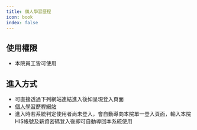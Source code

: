 ```yaml
---
title: 個人學習歷程
icon: book
index: false
---
```

## 使用權限

- 本院員工皆可使用

## 進入方式

- 可直接透過下列網站連結進入後如呈現登入頁面
- [個人學習歷程網站][]
- 進入時若系統判定使用者尚未登入，會自動導向本院單一登入頁面，輸入本院HIS帳號及薪資密碼登入後即可自動導回本系統使用

[個人學習歷程網站]: https://cghedu.cgmh.org.tw/portfolio
